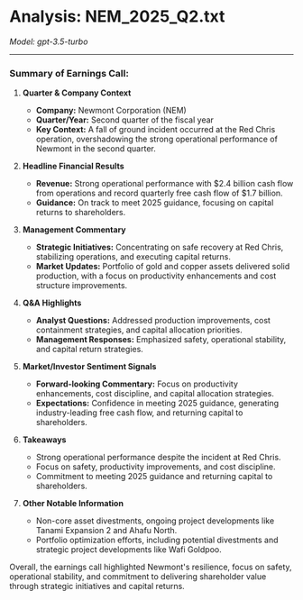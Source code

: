 # Analysis: NEM_2025_Q2.txt

*Model: gpt-3.5-turbo*

---

### Summary of Earnings Call:

1. **Quarter & Company Context**
   - **Company:** Newmont Corporation (NEM)
   - **Quarter/Year:** Second quarter of the fiscal year
   - **Key Context:** A fall of ground incident occurred at the Red Chris operation, overshadowing the strong operational performance of Newmont in the second quarter.

2. **Headline Financial Results**
   - **Revenue:** Strong operational performance with $2.4 billion cash flow from operations and record quarterly free cash flow of $1.7 billion.
   - **Guidance:** On track to meet 2025 guidance, focusing on capital returns to shareholders.

3. **Management Commentary**
   - **Strategic Initiatives:** Concentrating on safe recovery at Red Chris, stabilizing operations, and executing capital returns.
   - **Market Updates:** Portfolio of gold and copper assets delivered solid production, with a focus on productivity enhancements and cost structure improvements.

4. **Q&A Highlights**
   - **Analyst Questions:** Addressed production improvements, cost containment strategies, and capital allocation priorities.
   - **Management Responses:** Emphasized safety, operational stability, and capital return strategies.

5. **Market/Investor Sentiment Signals**
   - **Forward-looking Commentary:** Focus on productivity enhancements, cost discipline, and capital allocation strategies.
   - **Expectations:** Confidence in meeting 2025 guidance, generating industry-leading free cash flow, and returning capital to shareholders.

6. **Takeaways**
   - Strong operational performance despite the incident at Red Chris.
   - Focus on safety, productivity improvements, and cost discipline.
   - Commitment to meeting 2025 guidance and returning capital to shareholders.

7. **Other Notable Information**
   - Non-core asset divestments, ongoing project developments like Tanami Expansion 2 and Ahafu North.
   - Portfolio optimization efforts, including potential divestments and strategic project developments like Wafi Goldpoo.

Overall, the earnings call highlighted Newmont's resilience, focus on safety, operational stability, and commitment to delivering shareholder value through strategic initiatives and capital returns.